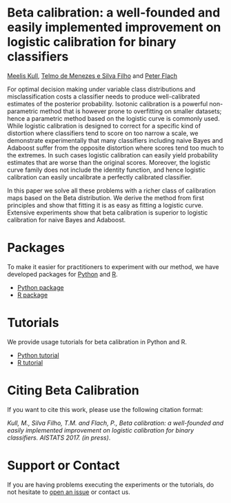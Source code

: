 # Beta calibration: a well-founded and easily implemented improvement on logistic calibration for binary classifiers

[Meelis Kull], [Telmo de Menezes e Silva Filho] and [Peter Flach]

For optimal decision making under variable class distributions and misclassification costs a classifier needs to produce well-calibrated estimates of the posterior probability. Isotonic calibration is a powerful non-parametric method that is however prone to overfitting on smaller datasets; hence a parametric method based on the logistic curve is commonly used. While logistic calibration is designed to correct for a specific kind of distortion where classifiers tend to score on too narrow a scale, we demonstrate experimentally that many classifiers including naive Bayes and Adaboost suffer from the opposite distortion where scores tend too much to the extremes. In such cases logistic calibration can easily yield probability estimates that are worse than the original scores. Moreover, the logistic curve family does not include the identity function, and hence logistic calibration can easily uncalibrate a perfectly calibrated classifier. 



In this paper we solve all these problems with a richer class of calibration maps based on the Beta distribution. We derive the method from first principles and show that fitting it is as easy as fitting a logistic curve. Extensive experiments show that beta calibration is superior to logistic calibration for naive Bayes and Adaboost.

# Packages

To make it easier for practitioners to experiment with our method, we have developed packages for [Python] and [R].

* [Python package] 
* [R package]

# Tutorials

We provide usage tutorials for beta calibration in Python and R.

* [Python tutorial] 
* [R tutorial]

# Citing Beta Calibration

If you want to cite this work, please use the following citation format: 

_Kull, M., Silva Filho, T.M. and Flach, P., Beta calibration: a well-founded and easily implemented improvement on logistic calibration for binary classifiers. AISTATS 2017. (in press)_.

# Support or Contact

If you are having problems executing the experiments or the tutorials, do not hesitate to [open an issue] or contact us.

[//]: # (References)
   [Meelis Kull]: <http://www.bris.ac.uk/engineering/people/meelis-kull/>
   [Telmo de Menezes e Silva Filho]: <https://www.researchgate.net/profile/Telmo_Silva_Filho>
   [Peter Flach]: <https://www.cs.bris.ac.uk/~flach/>
   [Python]: <https://www.python.org/>
   [R]: <https://www.r-project.org/>
   [open an issue]: <https://github.com/REFRAME/betacal/issues>
   [Python tutorial]: <https://github.com/REFRAME/betacal/blob/master/python/tutorial/Python%20tutorial.ipynb>
[R tutorial]: <https://github.com/REFRAME/betacal/blob/master/R/tutorial/Rtutorial.pdf>
[Python package]: <https://pypi.python.org/pypi/betacal>
[R package]: <https://cran.r-project.org/web/packages/betacal/index.html>
